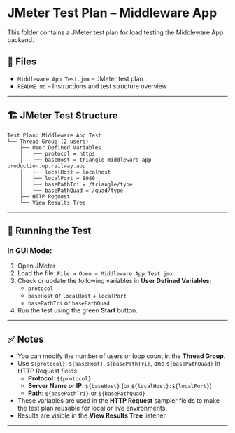 # JMeter Test Plan – Middleware App

This folder contains a JMeter test plan for load testing the Middleware App backend.

## 📄 Files

- `Middleware App Test.jmx` – JMeter test plan
- `README.md` – Instructions and test structure overview

---

## 🏗️ JMeter Test Structure

```
Test Plan: Middleware App Test
└── Thread Group (2 users)
    ├── User Defined Variables
    │   ├── protocol = https
    │   ├── baseHost = triangle-middleware-app-production.up.railway.app
    │   ├── localHost = localhost
    │   ├── localPort = 8080
    │   ├── basePathTri = /triangle/type
    │   └── basePathQuad = /quad/type
    ├── HTTP Request
    └── View Results Tree
```

---

## 🧪 Running the Test

### In GUI Mode:

1. Open JMeter
2. Load the file: `File → Open → Middleware App Test.jmx`
3. Check or update the following variables in **User Defined Variables**:
   - `protocol`
   - `baseHost` or `localHost` + `localPort`
   - `basePathTri` or `basePathQuad`
4. Run the test using the green **Start** button.

---

## ✅ Notes

- You can modify the number of users or loop count in the **Thread Group**.
- Use `${protocol}`, `${baseHost}`, `${basePathTri}`, and `${basePathQuad}` in HTTP Request fields:
  - **Protocol**: `${protocol}`
  - **Server Name or IP**: `${baseHost}` (or `${localHost}:${localPort}`)
  - **Path**: `${basePathTri}` or `${basePathQuad}`
- These variables are used in the **HTTP Request** sampler fields to make the test plan reusable for local or live environments.
- Results are visible in the **View Results Tree** listener.

---


